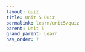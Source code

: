 ```yaml
---
layout: quiz
title: Unit 5 Quiz
permalink: learn/unit5/quiz
parent: Unit 5
grand_parent: Learn
nav_order: 7
---
```

